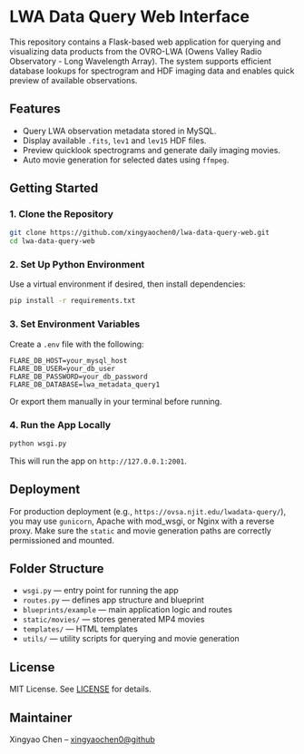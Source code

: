 # LWA Data Query Web Interface

This repository contains a Flask-based web application for querying and visualizing data products from the OVRO-LWA (Owens Valley Radio Observatory - Long Wavelength Array). The system supports efficient database lookups for spectrogram and HDF imaging data and enables quick preview of available observations.

## Features

- Query LWA observation metadata stored in MySQL.
- Display available `.fits`, `lev1` and `lev15` HDF files.
- Preview quicklook spectrograms and generate daily imaging movies.
- Auto movie generation for selected dates using `ffmpeg`.

## Getting Started

### 1. Clone the Repository

```bash
git clone https://github.com/xingyaochen0/lwa-data-query-web.git
cd lwa-data-query-web
```

### 2. Set Up Python Environment

Use a virtual environment if desired, then install dependencies:

```bash
pip install -r requirements.txt
```

### 3. Set Environment Variables

Create a `.env` file with the following:

```env
FLARE_DB_HOST=your_mysql_host
FLARE_DB_USER=your_db_user
FLARE_DB_PASSWORD=your_db_password
FLARE_DB_DATABASE=lwa_metadata_query1
```

Or export them manually in your terminal before running.

### 4. Run the App Locally

```bash
python wsgi.py
```

This will run the app on `http://127.0.0.1:2001`.

## Deployment

For production deployment (e.g., `https://ovsa.njit.edu/lwadata-query/`), you may use `gunicorn`, Apache with mod_wsgi, or Nginx with a reverse proxy. Make sure the `static` and movie generation paths are correctly permissioned and mounted.

## Folder Structure

- `wsgi.py` — entry point for running the app
- `routes.py` — defines app structure and blueprint
- `blueprints/example` — main application logic and routes
- `static/movies/` — stores generated MP4 movies
- `templates/` — HTML templates
- `utils/` — utility scripts for querying and movie generation

## License

MIT License. See [LICENSE](LICENSE) for details.

## Maintainer

Xingyao Chen – [xingyaochen0@github](https://github.com/xingyaochen0)
